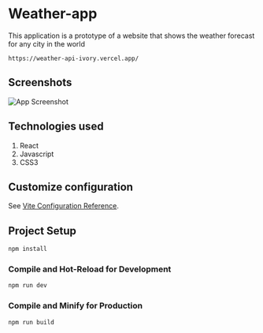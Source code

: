# Weather-app

This application is a prototype of a website that shows the weather forecast for any city in the world

```
https://weather-api-ivory.vercel.app/
```

## Screenshots

![App Screenshot](https://github.com/camilojimenezj/weather-app/blob/master/preview2.jpg?raw=true)

## Technologies used

1. React
2. Javascript
3. CSS3

## Customize configuration

See [Vite Configuration Reference](https://vitejs.dev/config/).

## Project Setup

```sh
npm install
```

### Compile and Hot-Reload for Development

```sh
npm run dev
```

### Compile and Minify for Production

```sh
npm run build
```
